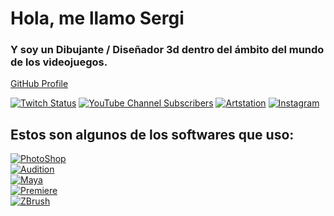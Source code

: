 # Hola, me llamo Sergi
### Y soy un Dibujante / Diseñador 3d dentro del ámbito del mundo de los videojuegos.

[GitHub Profile](https://github.com/SergiFloresVaro2B)

[![Twitch Status](https://img.shields.io/twitch/status/FlambeScroll640?style=social)](https://twitch.com/flambescroll640)
[![YouTube Channel Subscribers](https://img.shields.io/youtube/channel/subscribers/UCjZUFsuu4eKYdfH1grhcc7A?style=social)](https://www.youtube.com/channel/UCjZUFsuu4eKYdfH1grhcc7A)
[![Artstation](https://img.shields.io/badge/ArtStation-000000?logo=Artstation)](https://www.artstation.com/sr_g)
[![Instagram](https://img.shields.io/badge/Instagram-FFFFFF?logo=Instagram)](https://www.instagram.com/sr.g640)

## Estos son algunos de los softwares que uso:

[![PhotoShop](https://img.shields.io/badge/Adobe_Photoshop-31A8FF?style=for-the-badge&logo=adobephotoshop&logoColor=white&labelColor=101010)]()
<br>
[![Audition](https://img.shields.io/badge/Adobe_Audition-7F7AC9?style=for-the-badge&logo=adobeaudition&logoColor=white&labelColor=262076)]()
<br>
[![Maya](https://img.shields.io/badge/Maya-0696D7?style=for-the-badge&logo=Autodesk&logoColor=black&labelColor=FFFFFF)]()
<br>
[![Premiere](https://img.shields.io/badge/Adobe_Premiere-7F7AC9?style=for-the-badge&logo=adobepremierepro&logoColor=white&labelColor=262076)]()
<br>
[![ZBrush](https://img.shields.io/badge/Zbrush-DA5900?style=for-the-badge&logo=Zotero&logoColor=black&labelColor=FFFFFF)]()
<br>
